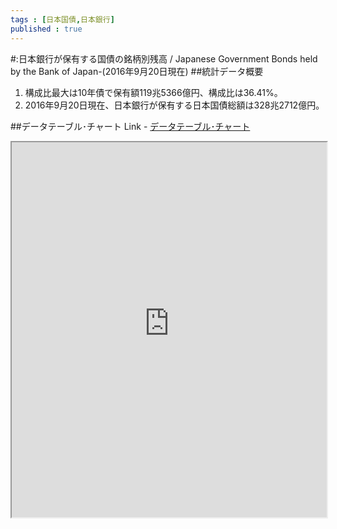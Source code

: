 ```yaml
--- 
tags : [日本国債,日本銀行] 
published : true
---
```

#:日本銀行が保有する国債の銘柄別残高 / Japanese Government Bonds held by the Bank of Japan-(2016年9月20日現在)
##統計データ概要
1. 構成比最大は10年債で保有額119兆5366億円、構成比は36.41%。
1. 2016年9月20日現在、日本銀行が保有する日本国債総額は328兆2712億円。



##データテーブル･チャート
Link - [データテーブル･チャート](http://knowledgevault.saecanet.com/charts/am-consulting.co.jp-20160923212340.html)

<iframe src="http://knowledgevault.saecanet.com/charts/am-consulting.co.jp-20160923212340.html" width="100%" height="600px"></iframe>
